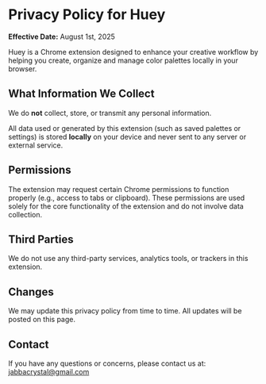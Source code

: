 # Privacy Policy for Huey

**Effective Date:** August 1st, 2025

Huey is a Chrome extension designed to enhance your creative workflow by helping you create, organize and manage color palettes locally in your browser.

## What Information We Collect

We do **not** collect, store, or transmit any personal information.

All data used or generated by this extension (such as saved palettes or settings) is stored **locally** on your device and never sent to any server or external service.

## Permissions

The extension may request certain Chrome permissions to function properly (e.g., access to tabs or clipboard). These permissions are used solely for the core functionality of the extension and do not involve data collection.

## Third Parties

We do not use any third-party services, analytics tools, or trackers in this extension.

## Changes

We may update this privacy policy from time to time. All updates will be posted on this page.

## Contact

If you have any questions or concerns, please contact us at: jabbacrystal@gmail.com
